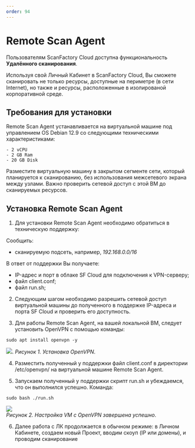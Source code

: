 ```yaml
---
order: 94
---
```

# Remote Scan Agent

Пользователям ScanFactory Cloud доступна функциональность **Удалённого сканирования**.

Используя свой Личный Кабинет в ScanFactory Cloud, Вы сможете сканировать не только ресурсы, доступные на периметре (в сети Internet), но также и ресурсы, расположенные в изолированой корпоративной среде.

## Требования для установки

Remote Scan Agent устанавливается на виртуальной машине под управлением OS Debian 12.9 со следующими техническими характеристиками:
  
```
- 2 vCPU
- 2 GB Ram
- 20 GB Disk 
```

Разместите виртуальную машину в закрытом сегменте сети, который планируется к сканированию, без использования межсетевого экрана между узлами. Важно проверить сетевой доступ с этой ВМ до сканируемых ресурсов. 

## Установка Remote Scan Agent

  
1. Для установки Remote Scan Agent необходимо обратиться в техническую поддержку:

Сообщить:
- сканируемую подсеть, например, *192.168.0.0/16*

В ответ от поддержки Вы получаете: 
- IP-адрес и порт в облаке SF Cloud для подключения к VPN-серверу;
- файл client.conf;
- файл run.sh;   
  
2. Следующим шагом необходимо разрешить сетевой доступ виртуальной машины до полученного в поддержке IP-адреса и порта SF Cloud и проверить его доступность.   

3. Для работы Remote Scan Agent, на вашей локальной ВМ, следует установить OpenVPN с помощью команды:
  
```
sudo apt install openvpn -y
```

![](https://lh7-rt.googleusercontent.com/docsz/AD_4nXfL_WIc6hF4-qHb07BVcY16c6GClsR5kJ23Euldsstq-kbSasaW5tI10ee0Fz3HvgLy8aXEVuXzQ8VbwPoA0AyDAzqfNDTgl6OJ4UXlyuXf40vJU3d2ey7vWK6Xn88meH4tVHv8Yg?key=oRYn6Vwi1nD2B82tlMycVG7I). 
*Рисунок 1. Установка OpenVPN*. 

4. Разместить полученный у поддержки файл client.conf в директории /etc/openvpn/ на виртуальной машине Remote Scan Agent. 

5. Запускаем полученный у поддержки скрипт run.sh и убеждаемся, что он выполнился успешно. Команда:  

```
sudo bash ./run.sh
```
  
![](https://lh7-rt.googleusercontent.com/docsz/AD_4nXcJVw8h6nt35Svd5NDKeQWu1TOstyC0rswriFWefSHzWq2-E9mdTNy9aDaH1OymBwikj6r7hBmgW6Z-eenPLRSkfCF_RYc-kAchH7LHSrdfegwFziFCwAMMCCzr9w_PTFSZHwpgHA?key=oRYn6Vwi1nD2B82tlMycVG7I)  
*Рисунок 2. Настройка VM с OpenVPN завершена успешно*. 

6. Далее работа с ЛК продолжается в обычном режиме: в Личном Кабинете, создаем новый Проект, вводим скоуп (IP или домены), и проводим сканирование

